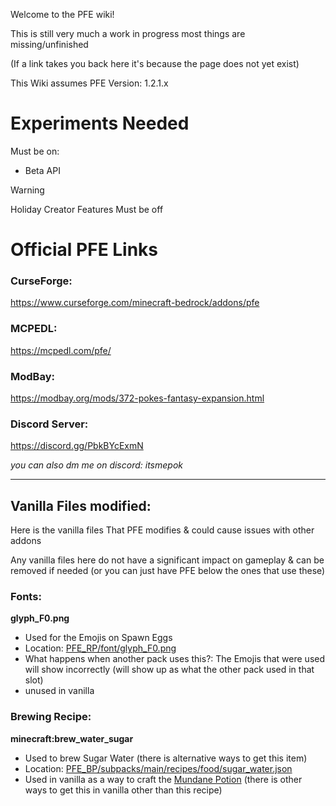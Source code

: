 Welcome to the PFE wiki!

This is still very much a work in progress most things are missing/unfinished

(If a link takes you back here it's because the page does not yet exist)

This Wiki assumes PFE Version: 1.2.1.x

# Experiments Needed
Must be on:
* Beta API

> [!WARNING]
> Holiday Creator Features Must be off

# Official PFE Links

### CurseForge:
https://www.curseforge.com/minecraft-bedrock/addons/pfe
### MCPEDL:
https://mcpedl.com/pfe/
### ModBay:
https://modbay.org/mods/372-pokes-fantasy-expansion.html
### Discord Server:
https://discord.gg/PbkBYcExmN

_you can also dm me on discord: itsmepok_
***
## Vanilla Files modified:
Here is the vanilla files That PFE modifies & could cause issues with other addons

Any vanilla files here do not have a significant impact on gameplay & can be removed if needed (or you can just have PFE below the ones that use these)

### Fonts:

**glyph_F0.png**
 - Used for the Emojis on Spawn Eggs
 - Location: [PFE_RP/font/glyph_F0.png](https://github.com/ItsMePok/PFE/blob/main/PFE_RP/font/glyph_F0.png)
 - What happens when another pack uses this?: The Emojis that were used will show incorrectly (will show up as what the other pack used in that slot)
 - unused in vanilla

### Brewing Recipe:

**minecraft:brew_water_sugar**
 - Used to brew Sugar Water (there is alternative ways to get this item)
 - Location: [PFE_BP/subpacks/main/recipes/food/sugar_water.json](https://github.com/ItsMePok/PFE/blob/main/PFE_BP/subpacks/main/recipes/food/sugar_water.json)
 - Used in vanilla as a way to craft the [Mundane Potion](https://minecraft.wiki/w/Potion#Base_potions) (there is other ways to get this in vanilla other than this recipe)
